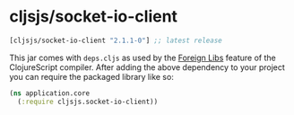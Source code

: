 # cljsjs/socket-io-client

[](dependency)
```clojure
[cljsjs/socket-io-client "2.1.1-0"] ;; latest release
```
[](/dependency)

This jar comes with `deps.cljs` as used by the [Foreign Libs][flibs] feature
of the ClojureScript compiler. After adding the above dependency to your project
you can require the packaged library like so:

```clojure
(ns application.core
  (:require cljsjs.socket-io-client))
```

[flibs]: https://clojurescript.org/reference/packaging-foreign-deps


